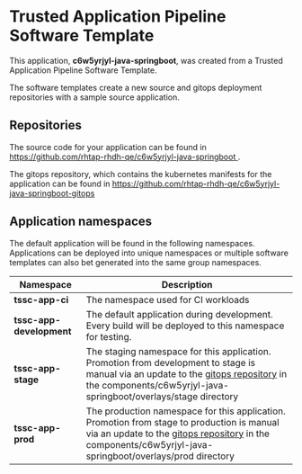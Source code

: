 # Trusted Application Pipeline Software Template

This application, **c6w5yrjyl-java-springboot**, was created from a Trusted Application Pipeline Software Template.

The software templates create a new source and gitops deployment repositories with a sample source application. 

## Repositories

The source code for your application can be found in [https://github.com/rhtap-rhdh-qe/c6w5yrjyl-java-springboot ](https://github.com/rhtap-rhdh-qe/c6w5yrjyl-java-springboot ).
 
The gitops repository, which contains the kubernetes manifests for the application can be found in 
[https://github.com/rhtap-rhdh-qe/c6w5yrjyl-java-springboot-gitops ](https://github.com/rhtap-rhdh-qe/c6w5yrjyl-java-springboot-gitops ) 

## Application namespaces 

The default application will be found in the following namespaces. Applications can be deployed into unique namespaces or multiple software templates can also bet generated into the same group namespaces.  

|  Namespace   |  Description   |  
| -------- | -------- |
| **tssc-app-ci** | The namespace used for CI workloads |
| **tssc-app-development** | The default application during development. Every build will be deployed to this namespace for testing. |
| **tssc-app-stage** | The staging namespace for this application. Promotion from development to stage is manual via an update to the [gitops repository](https://github.com/rhtap-rhdh-qe/c6w5yrjyl-java-springboot-gitops ) in the components/c6w5yrjyl-java-springboot/overlays/stage directory |
| **tssc-app-prod** | The production namespace for this application. Promotion from stage to production is manual via an update to the [gitops repository](https://github.com/rhtap-rhdh-qe/c6w5yrjyl-java-springboot-gitops ) in the components/c6w5yrjyl-java-springboot/overlays/prod directory |